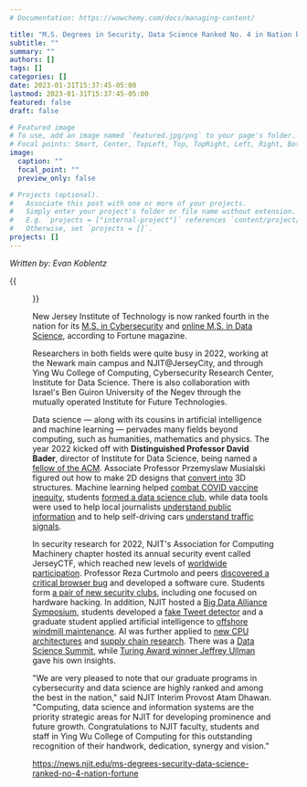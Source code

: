 ```yaml
---
# Documentation: https://wowchemy.com/docs/managing-content/

title: "M.S. Degrees in Security, Data Science Ranked No. 4 in Nation by Fortune"
subtitle: ""
summary: ""
authors: []
tags: []
categories: []
date: 2023-01-31T15:37:45-05:00
lastmod: 2023-01-31T15:37:45-05:00
featured: false
draft: false

# Featured image
# To use, add an image named `featured.jpg/png` to your page's folder.
# Focal points: Smart, Center, TopLeft, Top, TopRight, Left, Right, BottomLeft, Bottom, BottomRight.
image:
  caption: ""
  focal_point: ""
  preview_only: false

# Projects (optional).
#   Associate this post with one or more of your projects.
#   Simply enter your project's folder or file name without extension.
#   E.g. `projects = ["internal-project"]` references `content/project/deep-learning/index.md`.
#   Otherwise, set `projects = []`.
projects: []
---
```


*Written by: Evan Koblentz*

{{<figure src="iStock-675938062.jpg" caption="At NJIT, researchers put AI and data science into action">}}

New Jersey Institute of Technology is now ranked fourth in the nation for its [M.S. in Cybersecurity](https://fortune.com/education/information-technology/best-masters-in-cybersecurity/) and [online M.S. in Data Science](https://fortune.com/education/information-technology/best-online-masters-in-data-science/), according to Fortune magazine.

Researchers in both fields were quite busy in 2022, working at the Newark main campus and NJIT@JerseyCity, and through Ying Wu College of Computing, Cybersecurity Research Center, Institute for Data Science. There is also collaboration with Israel's Ben Guiron University of the Negev through the mutually operated Institute for Future Technologies.

Data science — along with its cousins in artificial intelligence and machine learning — pervades many fields beyond computing, such as humanities, mathematics and physics. The year 2022 kicked off with **Distinguished Professor David Bader**, director of Institute for Data Science, being named a [fellow of the ACM](https://news.njit.edu/david-bader-earns-acm-fellow-status-career-data-science-and-supercomuting). Associate Professor Przemyslaw Musialski figured out how to make 2D designs that [convert into](https://news.njit.edu/new-research-shows-how-2d-layouts-can-be-popped-3d-structures) 3D structures. Machine learning helped [combat COVID vaccine inequity](https://news.njit.edu/njit-machine-learning-expert-pan-xu-combats-covid-vaccine-inequity), students [formed a data science club](https://news.njit.edu/revitalized-data-science-club-eyes-insightful-statistics-njit-athletics), while data tools were used to help local journalists [understand public information](https://news.njit.edu/revitalized-data-science-club-eyes-insightful-statistics-njit-athletics) and to help self-driving cars [understand traffic signals](https://news.njit.edu/njit-expert-evaluating-self-driving-car-behavior-yellow-lights).

In security research for 2022, NJIT's Association for Computing Machinery chapter hosted its annual security event called JerseyCTF, which reached new levels of [worldwide participation](https://news.njit.edu/jerseyctf-competition-shatters-record-highest-participation-around-world). Professor Reza Curtmolo and peers [discovered a critical browser bug](https://news.njit.edu/browser-bug-exposes-user-data-top-websites-njit-researchers-find) and developed a software cure. Students form [a pair of new security clubs](https://news.njit.edu/students-will-design-hacking-apps-hardware-exploits-gain-experience), including one focused on hardware hacking. In addition, NJIT hosted a [Big Data Alliance Symposium](https://news.njit.edu/njit-hosts-big-data-alliance-symposium-focus-education), students developed a [fake Tweet detector](https://news.njit.edu/computing-senior-makes-fake-tweets-detector-satire-checker-next) and a graduate student applied artificial intelligence to [offshore windmill maintenance](https://news.njit.edu/phd-students-research-reduce-wind-turbine-costs-15m-annually). AI was further applied to [new CPU architectures](https://news.njit.edu/artificial-intelligence-pushes-internet-device-cpus-outside-box) and [supply chain research](https://news.njit.edu/artificial-intelligence-pushes-internet-device-cpus-outside-box). There was a [Data Science Summit](https://news.njit.edu/experts-njits-data-science-summit-propose-new-paths-hardware-and-ai), while [Turing Award winner Jeffrey Ullman](https://news.njit.edu/turing-laureate-compiler-pioneer-jeffrey-ullman-visits-njit-data-science-lecture) gave his own insights.

"We are very pleased to note that our graduate programs in cybersecurity and data science are highly ranked and among the best in the nation," said NJIT Interim Provost Atam Dhawan. "Computing, data science and information systems are the priority strategic areas for NJIT for developing prominence and future growth. Congratulations to NJIT faculty, students and staff in Ying Wu College of Computing for this outstanding recognition of their handwork, dedication, synergy and vision."

https://news.njit.edu/ms-degrees-security-data-science-ranked-no-4-nation-fortune

